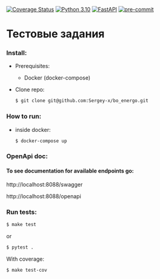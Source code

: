 [![Coverage Status](https://coveralls.io/repos/github/Sergey-x/bo_energo/badge.svg?branch=master)](https://coveralls.io/github/Sergey-x/bo_energo?branch=master)
[![Python 3.10](https://img.shields.io/badge/python-3.10-blue.svg)](https://www.python.org/downloads/release/python-3100/)
[![FastAPI](https://img.shields.io/badge/FastAPI-0.95.2-009688.svg?style=flat&logo=FastAPI&logoColor=white)](https://fastapi.tiangolo.com)
[![pre-commit](https://img.shields.io/badge/pre--commit-enabled-brightgreen?logo=pre-commit&logoColor=white)](https://github.com/pre-commit/pre-commit)

Тестовые задания
======================

### Install:

* Prerequisites:
    * Docker (docker-compose)

* Clone repo:
    ```bash
    $ git clone git@github.com:Sergey-x/bo_energo.git
    ```

### How to run:

* inside docker:
    ```bash
    $ docker-compose up
    ```

### OpenApi doc:

#### To see documentation for available endpoints go:

http://localhost:8088/swagger

http://localhost:8088/openapi

### Run tests:

```bash
$ make test
```

or

```bash
$ pytest .
```

With coverage:

```bash
$ make test-cov
```


